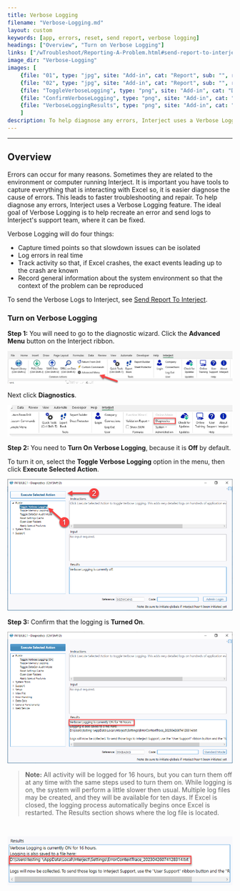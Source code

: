 ```yaml
---
title: Verbose Logging
filename: "Verbose-Logging.md"
layout: custom
keywords: [app, errors, reset, send report, verbose logging]
headings: ["Overview", "Turn on Verbose Logging"]
links: ["/wTroubleshoot/Reporting-A-Problem.html#send-report-to-interject"]
image_dir: "Verbose-Logging"
images: [
	{file: "01", type: "jpg", site: "Add-in", cat: "Report", sub: "", report: "", ribbon: "Simple", config: ""}, 
	{file: "02", type: "jpg", site: "Add-in", cat: "Report", sub: "", report: "", ribbon: "Advanced", config: ""}, 
	{file: "ToggleVerboseLogging", type: "png", site: "Add-in", cat: "Diagnostics", sub: "Toggle Verbose Logging", report: "", ribbon: "", config: ""}, 
	{file: "ConfirmVerboseLogging", type: "png", site: "Add-in", cat: "Diagnostics", sub: "Toggle Verbose Logging", report: "", ribbon: "", config: ""}, 
	{file: "VerboseLoggingResults", type: "png", site: "Add-in", cat: "Diagnostics", sub: "Toggle Verbose Logging", report: "", ribbon: "", config: ""}
	]
description: To help diagnose any errors, Interject uses a Verbose Logging feature. The ideal goal of Verbose Logging is to help recreate an error and send logs to Interject's support team, where it can be fixed.
---
```

* * *

## Overview

Errors can occur for many reasons. Sometimes they are related to the environment or computer running Interject. It is important you have tools to capture everything that is interacting with Excel so, it is easier diagnose the cause of errors. This leads to faster troubleshooting and repair. To help diagnose any errors, Interject uses a Verbose Logging feature. The ideal goal of Verbose Logging is to help recreate an error and send logs to Interject's support team, where it can be fixed.

Verbose Logging will do four things:

* Capture timed points so that slowdown issues can be isolated
* Log errors in real time
* Track activity so that, if Excel crashes, the exact events leading up to the crash are known
* Record general information about the system environment so that the context of the problem can be reproduced

To send the Verbose Logs to Interject, see [Send Report To Interject](/wTroubleshoot/Reporting-A-Problem.html#send-report-to-interject).

### Turn on Verbose Logging

**Step 1:** You will need to go to the diagnostic wizard. Click the **Advanced Menu** button on the Interject ribbon.

![](/images/Verbose-Logging/01.jpg)
<br>

Next click **Diagnostics**.

![](/images/Verbose-Logging/02.jpg)
<br>

**Step 2:** You need to **Turn On** **Verbose Logging**, because it is **Off** by default.

To turn it on, select the **Toggle Verbose Logging** option in the menu, then click **Execute Selected Action**.

![](/images/Verbose-Logging/ToggleVerboseLogging.png)
<br>

**Step 3:** Confirm that the logging is **Turned On**.

![](/images/Verbose-Logging/ConfirmVerboseLogging.png)
<br>

<blockquote class=highlight_note>
<b>Note:</b> All activity will be logged for 16 hours, but you can turn them off at any time with the same steps used to turn them on. While logging is on, the system will perform a little slower then usual. Multiple log files may be created, and they will be available for ten days. If Excel is closed, the logging process automatically begins once Excel is restarted. The Results section shows where the log file is located.
</blockquote>
<br>

![](/images/Verbose-Logging/VerboseLoggingResults.png)
<br>